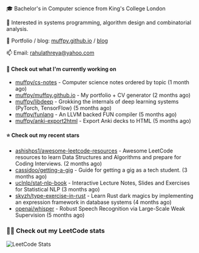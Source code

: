 🎓 Bachelor's in Computer science from King's College London  

🔭 Interested in systems programming, algorithm design and combinatorial analysis.

🤗 Portfolio / blog: [muffpy.github.io](https://muffpy.github.io/) / [blog](https://muffpy.github.io/blog)

📫 Email: [rahulathreya@yahoo.com](mailto:rahulathreya@yahoo.com)

#### 👷 Check out what I'm currently working on

- [muffpy/cs-notes](https://github.com/muffpy/cs-notes) - Computer science notes ordered by topic (1 month ago)
- [muffpy/muffpy.github.io](https://github.com/muffpy/muffpy.github.io) - My portfolio &#43; CV generator (2 months ago)
- [muffpy/libdeep](https://github.com/muffpy/libdeep) - Grokking the internals of deep learning systems (PyTorch, TensorFlow) (5 months ago)
- [muffpy/funlang](https://github.com/muffpy/funlang) - An LLVM backed FUN compiler  (5 months ago)
- [muffpy/anki-export2html](https://github.com/muffpy/anki-export2html) - Export Anki decks to HTML (5 months ago)

#### ⭐ Check out my recent stars

- [ashishps1/awesome-leetcode-resources](https://github.com/ashishps1/awesome-leetcode-resources) - Awesome LeetCode resources to learn Data Structures and Algorithms and prepare for Coding Interviews. (2 months ago)
- [cassidoo/getting-a-gig](https://github.com/cassidoo/getting-a-gig) - Guide for getting a gig as a tech student. (3 months ago)
- [uclnlp/stat-nlp-book](https://github.com/uclnlp/stat-nlp-book) - Interactive Lecture Notes, Slides and Exercises for Statistical NLP (3 months ago)
- [skyzh/type-exercise-in-rust](https://github.com/skyzh/type-exercise-in-rust) - Learn Rust dark magics by implementing an expression framework in database systems (4 months ago)
- [openai/whisper](https://github.com/openai/whisper) - Robust Speech Recognition via Large-Scale Weak Supervision (5 months ago)

### 👨‍💻 Check out my LeetCode stats
![LeetCode Stats](https://leetcode.card.workers.dev/lcascension?theme=unicorn&font=baloo&extension=null)
